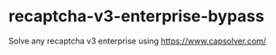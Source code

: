 # recaptcha-v3-enterprise-bypass
Solve any recaptcha v3 enterprise using https://www.capsolver.com/



                                                                                                    